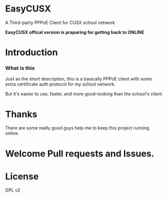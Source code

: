 # EasyCUSX
A Third-party PPPoE Client for CUSX school network

**EasyCUSX offical version is praparing for getting back to ONLINE**

# Introduction
### What is this
Just as the short description, this is a basically PPPoE client with some extra certificate auth protocol for my school network.

But it's easier to use, faster, and more good-looking than the school's client.

# Thanks
There are some really good guys help me to keep this project running online.

# Welcome Pull requests and Issues.

# License
GPL v2
